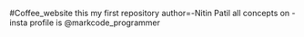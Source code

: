 #Coffee_website
this my first repository
author=-Nitin Patil
all concepts on - insta profile is @markcode_programmer
